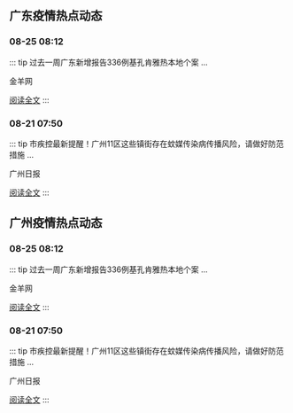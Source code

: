 
## 广东疫情热点动态

  
### 08-25 08:12
::: tip 过去一周广东新增报告336例基孔肯雅热本地个案
...

金羊网

[阅读全文](https://view.inews.qq.com/a/20250825A01VQJ00?uid=08fb476a5200eabc&chlid=_qqnews_custom_search_pictext&suid=8QIf3n9a7YEVvTfY5QM%3D&c_buffer=aid%3D20250825A01VQJ00%3Bappver%3D7.7.10%3Bts%3D1756105795332&sign=AAw4zawZmx96lYunzL80%2B0BOWWaekGfkX1uOR9Jzrk3bDxlJjDqOgUr9Gdat0LlrPRzloDccir4UBFc0tM9A7NY4ztD2DqgL9sLnj9VbRj7y36Pe7bIRtiJ4V0T0VppXabkoYtCa)
:::

### 08-21 07:50
::: tip 市疾控最新提醒！广州11区这些镇街存在蚊媒传染病传播风险，请做好防范措施
...

广州日报

[阅读全文](https://view.inews.qq.com/a/20250820A0801P00?uid=08fb476a5200eabc&chlid=_qqnews_custom_search_pictext&suid=8QIf3n9a7YEVvTfY5QM%3D&c_buffer=aid%3D20250820A0801P00%3Bappver%3D7.7.10%3Bts%3D1755742296321&sign=AAwPmZfYTkjez05pix%2F3SfpRWBQhHZNV6AvfMgD7LovRQHsXDWqhD3Fhq31AC4h%2F6ZiDny%2F3I7beNTdK6exQp5nbefoUXsftsnsuqFmrAsTtGYQpyrS8lPPqnEwNbdwomD17wxeO)
:::


## 广州疫情热点动态

  
### 08-25 08:12
::: tip 过去一周广东新增报告336例基孔肯雅热本地个案
...

金羊网

[阅读全文](https://view.inews.qq.com/a/20250825A01VQJ00?uid=08fb476a5200eabc&chlid=_qqnews_custom_search_pictext&suid=8QIf3n9a7YEVvTfY5QM%3D&c_buffer=aid%3D20250825A01VQJ00%3Bappver%3D7.7.10%3Bts%3D1756105795332&sign=AAw4zawZmx96lYunzL80%2B0BOWWaekGfkX1uOR9Jzrk3bDxlJjDqOgUr9Gdat0LlrPRzloDccir4UBFc0tM9A7NY4ztD2DqgL9sLnj9VbRj7y36Pe7bIRtiJ4V0T0VppXabkoYtCa)
:::

### 08-21 07:50
::: tip 市疾控最新提醒！广州11区这些镇街存在蚊媒传染病传播风险，请做好防范措施
...

广州日报

[阅读全文](https://view.inews.qq.com/a/20250820A0801P00?uid=08fb476a5200eabc&chlid=_qqnews_custom_search_pictext&suid=8QIf3n9a7YEVvTfY5QM%3D&c_buffer=aid%3D20250820A0801P00%3Bappver%3D7.7.10%3Bts%3D1755742296321&sign=AAwPmZfYTkjez05pix%2F3SfpRWBQhHZNV6AvfMgD7LovRQHsXDWqhD3Fhq31AC4h%2F6ZiDny%2F3I7beNTdK6exQp5nbefoUXsftsnsuqFmrAsTtGYQpyrS8lPPqnEwNbdwomD17wxeO)
:::

